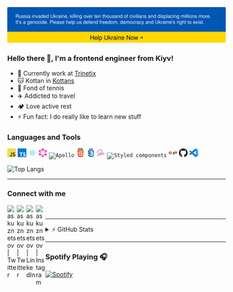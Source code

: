 <div><a href="https://vshymanskyy.github.io/StandWithUkraine" rel="nofollow"><img src="https://raw.githubusercontent.com/vshymanskyy/StandWithUkraine/main/banner2-direct.svg" alt="Stand with Ukraine" style="max-width: 100%;"></a></div>


### Hello there 👋, I'm a frontend engineer from Kiyv!

- 🧩 Currently work at [Trinetix](https://www.trinetix.com/)
- 🐱 Kottan in [Kottans](https://kottans.org/)
- 🎾 Fond of tennis
- ✈️ Addicted to travel
- 🏕️ Love active rest
- ⚡ Fun fact: I do really like to learn new stuff

### Languages and Tools

<code><img height="20" src="https://raw.githubusercontent.com/github/explore/80688e429a7d4ef2fca1e82350fe8e3517d3494d/topics/javascript/javascript.png" alt="JavaScript"></code>
<code><img height="20" src="https://raw.githubusercontent.com/github/explore/80688e429a7d4ef2fca1e82350fe8e3517d3494d/topics/typescript/typescript.png" alt="TypeScript"></code>
<code><img height="20" src="https://raw.githubusercontent.com/github/explore/80688e429a7d4ef2fca1e82350fe8e3517d3494d/topics/react/react.png" alt="React"></code>
<code><img height="20" src="https://raw.githubusercontent.com/github/explore/5c058a388828bb5fde0bcafd4bc867b5bb3f26f3/topics/graphql/graphql.png" alt="GraphQL"></code>
<code><img height="20" src="https://avatars2.githubusercontent.com/u/17189275?s=200&v=4" alt="Apollo"></code>
<code><img height="20" src="https://raw.githubusercontent.com/github/explore/80688e429a7d4ef2fca1e82350fe8e3517d3494d/topics/html/html.png" alt="HTML"></code>
<code><img height="20" src="https://raw.githubusercontent.com/github/explore/80688e429a7d4ef2fca1e82350fe8e3517d3494d/topics/css/css.png" alt="CSS"></code>
<code><img height="20" src="https://raw.githubusercontent.com/github/explore/80688e429a7d4ef2fca1e82350fe8e3517d3494d/topics/sass/sass.png" alt="Sass"></code>
<code><img height="20" src="https://avatars2.githubusercontent.com/u/20658825?s=200&v=4" alt="Styled components"></code>
<code><img height="20" src="https://raw.githubusercontent.com/github/explore/80688e429a7d4ef2fca1e82350fe8e3517d3494d/topics/git/git.png" alt="Git"></code>
<code><img height="20" src="https://raw.githubusercontent.com/github/explore/78df643247d429f6cc873026c0622819ad797942/topics/github/github.png" alt="Github"></code>
<code><img height="20" src="https://raw.githubusercontent.com/github/explore/80688e429a7d4ef2fca1e82350fe8e3517d3494d/topics/visual-studio-code/visual-studio-code.png" alt="Visual Studio Code"></code>

![Top Langs](https://github-readme-stats.vercel.app/api/top-langs/?username=askuznetsov&layout=compact)

---

### Connect with me

[<img align="left" alt="askuznetsov | Twitter" width="22px" src="https://cdn.jsdelivr.net/npm/simple-icons@v3/icons/twitter.svg" />][twitter]
[<img align="left" alt="askuznetsov | Twitter" width="22px" src="https://cdn.jsdelivr.net/npm/simple-icons@v3/icons/facebook.svg" />][facebook]
[<img align="left" alt="askuznetsov | LinkedIn" width="22px" src="https://cdn.jsdelivr.net/npm/simple-icons@v3/icons/linkedin.svg" />][linkedin]
[<img align="left" alt="askuznetsov | Instagram" width="22px" src="https://cdn.jsdelivr.net/npm/simple-icons@v3/icons/instagram.svg" />][instagram]

<br />

---

<details>
  <summary>⚡ GitHub Stats</summary>

  <img alt="askuznetsov's GitHub Stats" src="https://github-readme-stats.vercel.app/api?username=askuznetsov&show_icons=true&hide_border=true" />

</details>

---

### Spotify Playing 🎧

[![Spotify](https://novatorem.vercel.app/api/spotify)](https://open.spotify.com/user/313y6wlhn7th3qnkfcl6bscesnru?si=3f45e6d862444d82)

[twitter]: https://twitter.com/askuznetsov69
[facebook]: https://www.facebook.com/askuznetsov.hack.69
[instagram]: https://www.instagram.com/vio.o/
[linkedin]: https://www.linkedin.com/in/askuznetsov/
